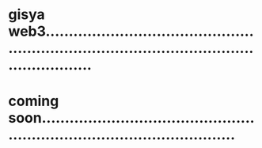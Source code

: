 # gisya web3....................................................................................................................
# coming soon...............................................................................................
